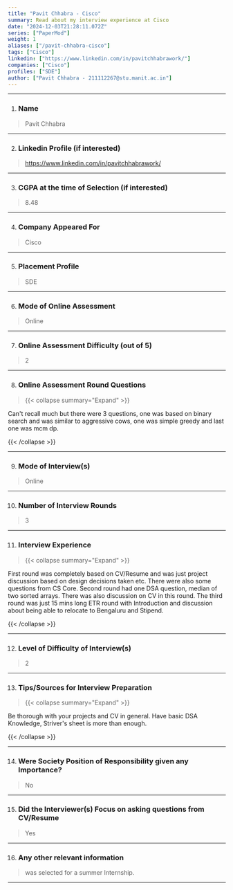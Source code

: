 ```yaml
---
title: "Pavit Chhabra - Cisco"
summary: Read about my interview experience at Cisco
date: "2024-12-03T21:28:11.072Z"
series: ["PaperMod"]
weight: 1
aliases: ["/pavit-chhabra-cisco"]
tags: ["Cisco"]
linkedin: ["https://www.linkedin.com/in/pavitchhabrawork/"]
companies: ["Cisco"]
profiles: ["SDE"]
author: ["Pavit Chhabra - 211112267@stu.manit.ac.in"]
---
```

---
1. ### Name

> Pavit Chhabra

---

2. ### Linkedin Profile (if interested)

> https://www.linkedin.com/in/pavitchhabrawork/

---

3. ### CGPA at the time of Selection (if interested) 

> 8.48

---

4. ### Company Appeared For

> Cisco

---

5. ### Placement Profile

> SDE

---

6. ### Mode of Online Assessment

> Online

---

7. ### Online Assessment Difficulty (out of 5)

> 2

---

8. ### Online Assessment Round Questions

> {{< collapse summary="Expand" >}}

Can't recall much but there were 3 questions, one was based on binary search and was similar to aggressive cows, one was simple greedy and last one was mcm dp.

{{< /collapse >}}

---

9. ### Mode of Interview(s)

> Online

---

10. ### Number of Interview Rounds

> 3

---

11. ### Interview Experience

> {{< collapse summary="Expand" >}}

First round was completely based on CV/Resume and was just project discussion based on design decisions taken etc. There were also some questions from CS Core.
Second round had one DSA question, median of two sorted arrays. There was also discussion on CV in this round. The third round was just 15 mins long ETR round with Introduction and discussion about being able to relocate to Bengaluru and Stipend.

{{< /collapse >}}

---

12. ### Level of Difficulty of Interview(s)

> 2

---

13. ### Tips/Sources for Interview Preparation

> {{< collapse summary="Expand" >}}

Be thorough with your projects and CV in general.
Have basic DSA Knowledge, Striver's sheet is more than enough.

{{< /collapse >}}

---

14. ### Were Society Position of Responsibility given any Importance?

> No

---

15. ### Did the Interviewer(s) Focus on asking questions from CV/Resume

> Yes

---

16. ### Any other relevant information

> was selected for a summer Internship.

---

